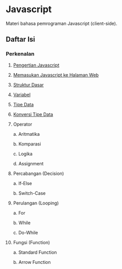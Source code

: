 # Javascript

Materi bahasa pemrograman Javascript (client-side).

## Daftar Isi

### Perkenalan

1. [Pengertian Javascript](./01-pengertian-javascript.md)
2. [Memasukan Javascript ke Halaman Web](./02-memasukan-javascript-ke-halaman-web.md)
3. [Struktur Dasar](./03-struktur-dasar.md)
4. [Variabel](./04-variabel.md)
5. [Tipe Data](./05-tipe-data.md)
6. [Konversi Tipe Data](./06-konversi-tipe-data.md)
7. Operator

   a. Aritmatika

   b. Komparasi

   c. Logika

   d. Assignment

8. Percabangan (Decision)

   a. If-Else

   b. Switch-Case

9. Perulangan (Looping)

   a. For

   b. While

   c. Do-While

10. Fungsi (Function)

    a. Standard Function

    b. Arrow Function
